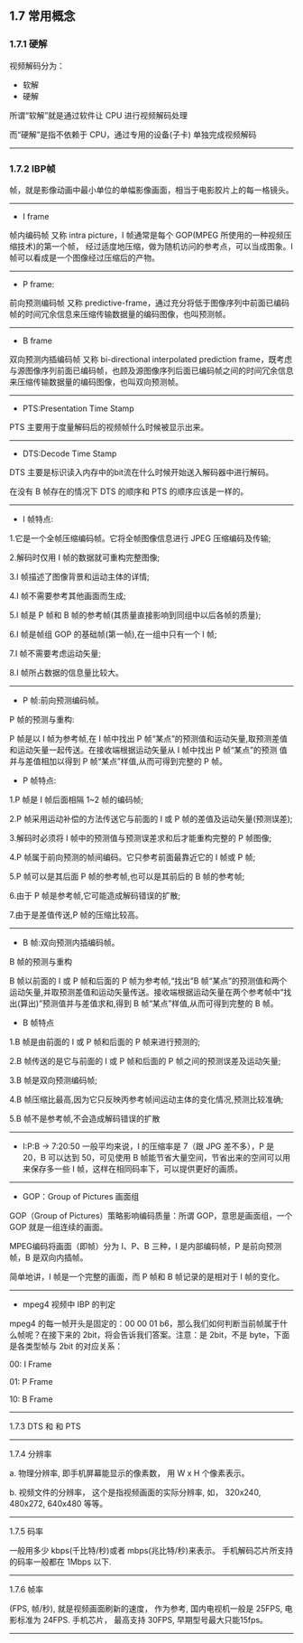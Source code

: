 ## 1.7 常用概念

### 1.7.1 硬解

视频解码分为：
- 软解
- 硬解

所谓“软解”就是通过软件让 CPU 进行视频解码处理

而“硬解”是指不依赖于 CPU，通过专用的设备(子卡) 单独完成视频解码

---

### 1.7.2 IBP帧

帧，就是影像动画中最小单位的单幅影像画面，相当于电影胶片上的每一格镜头。

---

- I frame

帧内编码帧 又称 intra picture，I 帧通常是每个 GOP(MPEG 所使用的一种视频压缩技术)的第一个帧， 经过适度地压缩，做为随机访问的参考点，可以当成图象。I 帧可以看成是一个图像经过压缩后的产物。

---

- P frame:

前向预测编码帧 又称 predictive-frame，通过充分将低于图像序列中前面已编码帧的时间冗余信息来压缩传输数据量的编码图像，也叫预测帧。

---

- B frame

双向预测内插编码帧 又称 bi-directional interpolated prediction frame，既考虑与源图像序列前面已编码帧，也顾及源图像序列后面已编码帧之间的时间冗余信息来压缩传输数据量的编码图像，也叫双向预测帧。

---

- PTS:Presentation Time Stamp

PTS 主要用于度量解码后的视频帧什么时候被显示出来。

---

- DTS:Decode Time Stamp

DTS 主要是标识读入内存中的bit流在什么时候开始送入解码器中进行解码。

在没有 B 帧存在的情况下 DTS 的顺序和 PTS 的顺序应该是一样的。

---

- I 帧特点:

1.它是一个全帧压缩编码帧。它将全帧图像信息进行 JPEG 压缩编码及传输;

2.解码时仅用 I 帧的数据就可重构完整图像;

3.I 帧描述了图像背景和运动主体的详情;

4.I 帧不需要参考其他画面而生成;

5.I 帧是 P 帧和 B 帧的参考帧(其质量直接影响到同组中以后各帧的质量);

6.I 帧是帧组 GOP 的基础帧(第一帧),在一组中只有一个 I 帧;

7.I 帧不需要考虑运动矢量;

8.I 帧所占数据的信息量比较大。

---

- P 帧:前向预测编码帧。

P 帧的预测与重构:

P 帧是以 I 帧为参考帧,在 I 帧中找出 P 帧“某点”的预测值和运动矢量,取预测差值和运动矢量一起传送。在接收端根据运动矢量从 I 帧中找出 P 帧“某点”的预测
值并与差值相加以得到 P 帧“某点”样值,从而可得到完整的 P 帧。

- P 帧特点:

1.P 帧是 I 帧后面相隔 1~2 帧的编码帧;

2.P 帧采用运动补偿的方法传送它与前面的 I 或 P 帧的差值及运动矢量(预测误差);

3.解码时必须将 I 帧中的预测值与预测误差求和后才能重构完整的 P 帧图像;

4.P 帧属于前向预测的帧间编码。它只参考前面最靠近它的 I 帧或 P 帧;

5.P 帧可以是其后面 P 帧的参考帧,也可以是其前后的 B 帧的参考帧;

6.由于 P 帧是参考帧,它可能造成解码错误的扩散;

7.由于是差值传送,P 帧的压缩比较高。

---

- B 帧:双向预测内插编码帧。

B 帧的预测与重构

B 帧以前面的 I 或 P 帧和后面的 P 帧为参考帧,“找出”B 帧“某点”的预测值和两个运动矢量,并取预测差值和运动矢量传送。接收端根据运动矢量在两个参考帧中“找出(算出)”预测值并与差值求和,得到 B 帧“某点”样值,从而可得到完整的 B 帧。

- B 帧特点

1.B 帧是由前面的 I 或 P 帧和后面的 P 帧来进行预测的;

2.B 帧传送的是它与前面的 I 或 P 帧和后面的 P 帧之间的预测误差及运动矢量;

3.B 帧是双向预测编码帧;

4.B 帧压缩比最高,因为它只反映丙参考帧间运动主体的变化情况,预测比较准确;

5.B 帧不是参考帧,不会造成解码错误的扩散

---

- I:P:B -> 7:20:50
一般平均来说，I 的压缩率是 7（跟 JPG 差不多），P 是 20，B 可以达到 50，可见使用 B 帧能节省大量空间，节省出来的空间可以用来保存多一些 I 帧，这样在相同码率下，可以提供更好的画质。

---

- GOP：Group of Pictures 画面组

GOP（Group of Pictures）策略影响编码质量：所谓 GOP，意思是画面组，一个 GOP 就是一组连续的画面。

MPEG编码将画面（即帧）分为 I、P、B 三种，I 是内部编码帧，P 是前向预测帧，B 是双向内插帧。

简单地讲，I 帧是一个完整的画面，而 P 帧和 B 帧记录的是相对于 I 帧的变化。

---

- mpeg4 视频中 IBP 的判定

mpeg4 的每一帧开头是固定的：00 00 01 b6，那么我们如何判断当前帧属于什么帧呢？在接下来的 2bit，将会告诉我们答案。注意：是 2bit，不是 byte，下面是各类型帧与 2bit 的对应关系：

00: I Frame

01: P Frame

10: B Frame

---

1.7.3 DTS 和 和 PTS

---

1.7.4 分辨率

a. 物理分辨率, 即手机屏幕能显示的像素数， 用 W x H 个像素表示。

b. 视频文件的分辨率， 这个是指视频画面的实际分辨率, 如， 320x240, 480x272, 640x480 等等。

---

1.7.5 码率

一般用多少 kbps(千比特/秒)或者 mbps(兆比特/秒)来表示。 手机解码芯片所支持的码率一般都在 1Mbps 以下.

---

1.7.6 帧率

(FPS, 帧/秒), 就是视频画面刷新的速度， 作为参考, 国内电视机一般是 25FPS, 电影标准为 24FPS. 手机芯片， 最高支持 30FPS, 早期型号最大只能15fps。

---











